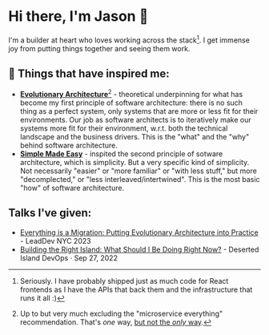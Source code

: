 # Hi there, I'm Jason 👋

I'm a builder at heart who loves working across the stack[^1]. I get immense joy from putting things together and seeing them work.

## 🌱 Things that have inspired me:
- [**Evolutionary Architecture**](https://evolutionaryarchitecture.com/)[^2] - theoretical underpinning for what has become my first principle of software architecture: there is no such thing as a perfect system, only systems that are more or less fit for their environments. Our job as software architects is to iteratively make our systems more fit for their environment, w.r.t. both the technical landscape and the business drivers. This is the "what" and the "why" behind software architecture.
- [**Simple Made Easy**](https://www.youtube.com/watch?v=SxdOUGdseq4) - inspited the second principle of sotware architecture, which is simplicity. But a very specific kind of simplicity. Not necessarily "easier" or "more familiar" or "with less stuff," but more "decomplected," or "less interleaved/intertwined". This is the most basic "how" of software architecture.

## Talks I've given:
- [Everything is a Migration: Putting Evolutionary Architecture into Practice](https://leaddev.com/new-york/leaddev/video/2023/everything-migration-putting-evolutionary-architecture-practice) - LeadDev NYC 2023
- [Building the Right Island: What Should I Be Doing Right Now?](https://www.youtube.com/watch?v=edJD_QUp-WE&list=PLVUQjiv8GtwJeezuKvmL2kl6I9Gml0g2a&index=3) - Deserted Island DevOps · Sep 27, 2022

[^1]: Seriously. I have probably shipped just as much code for React frontends as I have the APIs that back them and the infrastructure that runs it all :)
[^2]: Up to but very much excluding the "microservice everything" recommendation. That's _one_ way, [but not the _only_ way]([url](https://shopify.engineering/deconstructing-monolith-designing-software-maximizes-developer-productivity)).

<!--
**jasonblanchard/jasonblanchard** is a ✨ _special_ ✨ repository because its `README.md` (this file) appears on your GitHub profile.

Here are some ideas to get you started:

- 🔭 I’m currently working on ...
- 🌱 I’m currently learning ...
- 👯 I’m looking to collaborate on ...
- 🤔 I’m looking for help with ...
- 💬 Ask me about ...
- 📫 How to reach me: ...
- 😄 Pronouns: ...
- ⚡ Fun fact: ...
-->
